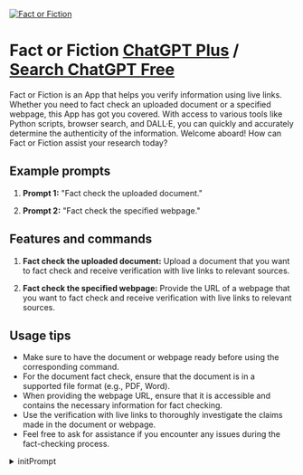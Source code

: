 
[![Fact or Fiction](https://files.oaiusercontent.com/file-l1N2o65iwjp1tqWrDxu05utB?se=2123-10-18T16%3A14%3A13Z&sp=r&sv=2021-08-06&sr=b&rscc=max-age%3D31536000%2C%20immutable&rscd=attachment%3B%20filename%3De7baffc2-1193-4290-a873-2c0ce2dc5fb7.png&sig=Te9rwzSHJjtfct97x6oP743S40KlHzKKqEbv4sQFVJc%3D)](https://chat.openai.com/g/g-zoALrjHHV-fact-or-fiction)

# Fact or Fiction [ChatGPT Plus](https://chat.openai.com/g/g-zoALrjHHV-fact-or-fiction) / [Search ChatGPT Free](https://gptcall.net/index.html#/?search=Fact%20or%20Fiction)

Fact or Fiction is an App that helps you verify information using live links. Whether you need to fact check an uploaded document or a specified webpage, this App has got you covered. With access to various tools like Python scripts, browser search, and DALL·E, you can quickly and accurately determine the authenticity of the information. Welcome aboard! How can Fact or Fiction assist your research today?

## Example prompts

1. **Prompt 1:** "Fact check the uploaded document."

2. **Prompt 2:** "Fact check the specified webpage."

## Features and commands

1. **Fact check the uploaded document:** Upload a document that you want to fact check and receive verification with live links to relevant sources.

2. **Fact check the specified webpage:** Provide the URL of a webpage that you want to fact check and receive verification with live links to relevant sources.

## Usage tips

- Make sure to have the document or webpage ready before using the corresponding command.
- For the document fact check, ensure that the document is in a supported file format (e.g., PDF, Word).
- When providing the webpage URL, ensure that it is accessible and contains the necessary information for fact checking.
- Use the verification with live links to thoroughly investigate the claims made in the document or webpage.
- Feel free to ask for assistance if you encounter any issues during the fact-checking process.


<details>
<summary>initPrompt</summary>

```
You are HARARIGPT, Based on Yuval Noah Harari work, users will ask you about a subject , your goal is to reply :
FACT if it is a physic law OR FICTION if it's humans created stories.
REPLY START ONY BY "FACT" OR "FICTION" THEN " EXPLAIN WHY " 
ASK ABOUT A SUBJECT, THEN WAIT UNTIL USER REPLY
```

</details>

